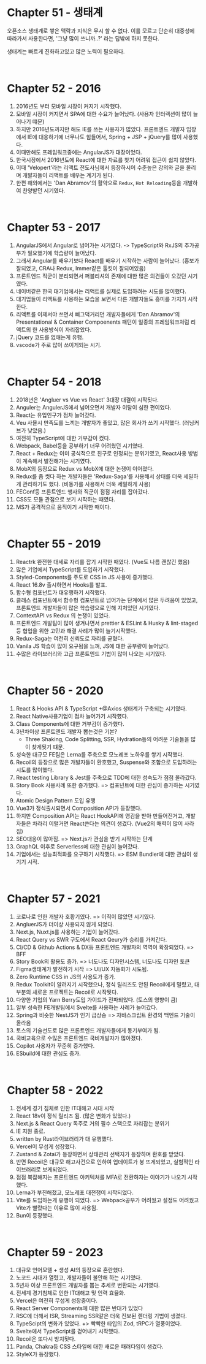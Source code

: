 # Chapter 51 - 생태계

오픈소스 생태계로 쌓은 맥락과 지식은 무시 할 수 없다.
이를 모르고 단순히 대중성에 따라가서 사용한다면, '그냥 많이 쓰니까..?' 라는 답밖에 하지 못한다.

생태계는 빠르게 진화하고있고 많은 노력이 필요하다.

<br>

# Chapter 52 - 2016

1. 2016년도 부터 모바일 시장이 커지기 시작했다.
2. 모바일 시장이 커지면서 SPA에 대한 수요가 늘어났다. (사용자 인터렉션이 많이 늘어나기 떄문)
3. 하지만 2016년도까지만 해도 IE를 쓰는 사용자가 많았다. 프론트엔드 개발자 입장에서 IE에 대응하기에 너무나도 힘들어서, Spring + JSP + jQuery를 많이 사용했다.
4. 이때만해도 프레임워크중에는 AngularJS가 대장이었다.
5. 한국시장에서 2016년도에 React에 대한 자료를 찾기 어려워 접근이 쉽지 않았다.
6. 이때 'Velopert'라는 리액트 전도사님께서 등장하시어 수준높은 강의와 글을 올리며 개발자들이 리액트를 배우는 계기가 된다.
7. 한편 해외에서는 'Dan Abramov'의 활약으로 `Redux`, `Hot Reloading`등을 개발하여 찬양받던 시기였다.

<br>

# Chapter 53 - 2017

1. AngularJS에서 Angular로 넘어가는 시기였다. -> TypeScript와 RxJS의 추가공부가 필요했기에 학습량이 늘어났다.
2. 그래서 Angular를 배우기보다 React를 배우기 시작하는 사람이 늘어났다. (홍보가 잘되었고, CRA나 Redux, Immer같은 툴킷이 잘되어있음)
3. 프론트엔드 직군이 분리되면서 퍼블리셔의 존재에 대한 많은 의견들이 오갔던 시기였다.
4. 네이버같은 한국 대기업에서는 리액트를 실제로 도입하려는 시도를 많이했다.
5. 대기업들이 리액트를 사용하는 모습을 보면서 다른 개발자들도 흥미를 가지기 시작한다.
6. 리액트를 이제서야 쓰면서 삐그덕거리던 개발자들에게 'Dan Abramov'의 Presentational & Container Compoenents 패턴이 일종의 프레임워크처럼 리액트의 한 사용방식이 자리잡았다.
7. jQuery 코드를 없애는게 유행.
8. vscode가 주로 많이 쓰이게되는 시기.

<br>

# Chapter 54 - 2018

1. 2018년은 'Angluer vs Vue vs React' 3대장 대결이 시작됫다.
2. Anguler는 AngulerJS에서 넘어오면서 개발자 이탈이 심한 편이었다.
3. React는 유입인구가 점차 늘어갔다.
4. Veu 사욜시 만족도를 느끼는 개발자가 좋았고, 많은 회사가 쓰기 시작했다. (러닝커브가 낮았음.)
5. 여전히 TypeScript에 대한 거부감이 컸다.
6. Webpack, Babel등을 공부하기 너무 어려웠던 시기였다.
7. React + Redux는 이미 공식적으로 친구로 인정되는 분위기였고, React사용 방법이 계속해서 발전해가는 시기였다.
8. MobX의 등장으로 Redux vs MobX에 대한 논쟁이 이어졌다.
9. Redux를 좀 썻다 하는 개발자들은 'Redux-Saga'를 사용해서 상태를 더욱 세밀하게 관리하기도 했다. (비동가를 사용해서 더욱 세밀하게 사용)
10. FEConf등 프론트엔드 행사와 직군이 점점 자리를 잡아갔다.
11. CSS도 모듈 관점으로 보기 시작하는 때였다.
12. MS가 공격적으로 움직이기 시작한 때이다.

<br>

# Chapter 55 - 2019

1. Reactrk 완전한 대세로 자리를 잡기 시작한 때였다. (Vue도 나름 괜찮긴 했음)
2. 많은 기업에서 TypeScript를 도입하기 시작했다.
3. Styled-Components를 주도로 CSS in JS 사용이 증가했다.
4. React 16.8v 출시하면서 Hooks를 발표.
5. 함수형 컴포넌트가 대유행하기 시작했다.
6. 클래스 컴포넌트에서 함수형 컴포넌트로 넘어가는 단계에서 많은 두려움이 있었고, 프론트엔드 개발자들이 많은 학습량으로 인해 지처있던 시기였다.
7. ContextAPI vs Redux 의 논쟁이 있었다.
8. 프론트엔드 개발팀이 많이 생겨나면서 prettier & ESLint & Husky & lint-staged 등 협업을 위한 고민과 해결 사례가 많이 늘기시작했다.
9. Redux-Saga는 여전히 신뢰도로 자리를 굳혔다.
10. Vanila JS 학습이 많이 요구됨을 느껴, JS에 대한 공부량이 늘어났다.
11. 수많은 라이브러리와 고급 프론트엔드 기법이 많이 나오는 시기였다.

<br>

# Chapter 56 - 2020

1. React & Hooks API & TypeScript +@Axios 생태계가 구축되는 시기였다.
2. React Native사용기업이 점차 늘어가기 시작헀다.
3. Class Components에 대한 거부감이 증가했다.
4. 3년차이상 프론트엔드 개발자 뽑는것은 기본?
   - Three Shaking, Code Splitting, SSR, Hydration등의 어려운 기술들을 많이 찾게됫기 떄문.
5. 성숙한 대규모 FE팀은 Lerna를 주축으로 모노레포 노하우를 쌓기 시작했다.
6. Recoil의 등장으로 많은 개발자들이 환호했고, Suspense와 조합으로 도입하려는 시도를 많이했다.
7. React testing Library & Jest를 주축으로 TDD에 대한 성숙도가 점점 올라갔다.
8. Story Book 사용사례 또한 증가했다. => 컴포넌트에 대한 관심이 증가하는 시기였다.
9. Atomic Design Pattern 도입 유행
10. Vue3가 정식출시되면서 Composition API가 등장했다.
11. 하지만 Composition API는 React HookAPI에 영감을 받아 만들어진거고, 개발자들은 차라리 이럴거면 React쓴다는 의견이 생겼다. (Vue2의 매력이 많이 사라짐)
12. SEO대응이 많아짐. => Next.js가 관심을 받기 시작하는 단계
13. GraphQL 이후로 Serverless에 대한 관심이 늘어갔다.
14. 기업에서는 성능최적화를 요구하기 시작했다. => ESM Bundler에 대한 관심이 생기기 시작.

<br>

# Chapter 57 - 2021

1. 코로나로 인한 개발자 호황기였다. => 이직이 많았던 시기였다.
2. AngluerJS가 더이상 사용되지 않게 되었다.
3. Next.js, Nuxt.js를 사용하는 기업이 늘어갔다.
4. React Query vs SWR 구도에서 React Qeury가 승리를 가져간다.
5. CI/CD & Github Actions & DX등 프론트엔드 개발자의 역역이 확장되었다. => BFF
6. Story Book의 활용도 증가. => 너도나도 디자인시스템, 너도나도 디자인 토큰
7. Figma생태계가 발전하기 시작 => UI/UX 자동화가 시도됨.
8. Zero Runtime CSS in JS의 사용도가 증가.
9. Redux Toolkit이 알려지기 시작했으나, 정식 릴리즈도 안된 Recoil에게 밀렸고, 대부분의 새로운 프로젝트는 Recoil로 시작됫다.
10. 다양한 기업의 Yarn Berry도입 가이드가 전파되었다. (토스의 영향이 큼)
11. 일부 성숙한 FE개발팀에서 Svelte를 사용하는 사례가 늘어갔다.
12. Spring과 비슷한 NestJS가 인기 급상승 => 자바스크립트 환경의 백엔드 기술이 올라옴
13. 토스의 기술선도로 많은 프론트엔드 개발자들에게 동기부여가 됨.
14. 국비교육으로 수많은 프론트엔드 국비개발자가 많아졌다.
15. Copilot 사용자가 꾸준히 증가했다.
16. ESbuild에 대한 관심도 증가.

<br>

# Chapter 58 - 2022

1. 전세계 경기 침체로 인한 IT대해고 시대 시작
2. React 18v이 정식 릴리즈 됨. (많은 변화가 있었다.)
3. Next.js & React Query 독주로 거의 필수 스택으로 자리잡는 분위기
4. IE 지원 종료.
5. written by Rust라이브러리가 대 유행했다.
6. Vercel이 무섭게 성장했다.
7. Zustand & Zotai가 등장하면서 상태관리 선택지가 등장하며 환호를 받았다.
8. 반면 Recoil은 대규모 해고사건으로 인하여 업데이트가 붕 뜨게되었고, 실험적인 라이브러리로 보게되었다.
9. 점점 복잡해지는 프론트엔드 아키텍처를 MFA로 전환하자는 이야기가 나오기 시작했다.
10. Lerna가 부진해졌고, 모노레포 대전쟁이 시작되었다.
11. Vite를 도입하는게 유행이 되었다. => Webpack공부가 어려웠고 설정도 어려웠고 Vite가 빨랐다는 이유로 많이 사용됨.
12. Bun이 등장했다.

<br>

# Chapter 59 - 2023

1. 대규모 언어모델 + 생성 AI의 등장으로 혼란했다.
2. 노코드 시대가 열렸고, 개발자들이 불안해 하는 시기였다.
3. 5년차 이상 프론트엔드 개발자를 뽑는 추세로 변환되는 시기였다.
4. 전세계 경기침체로 인한 IT대해고 및 인력 효율화.
5. Vercel은 여전히 무섭게 성장중이다.
6. React Server Components에 대한 많은 반대가 있었다
7. RSC에 더해서 ISR, Streaming SSR같은 더욱 진보된 렌더링 기법이 생겼다.
8. TypeScipt의 변화가 있었다. +> 빡빡한 타입의 Zod, tRPC가 열풍이었다.
9. Svelte에서 TypeScript를 걷어내기 시작했다.
10. Recoil은 또다시 방치됫다.
11. Panda, Chakra등 CSS 스타일에 대한 새로운 패러다임이 생겼다.
12. StyleX가 등장했다.
